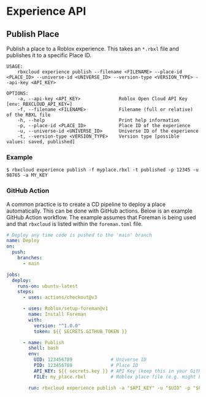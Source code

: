 # Experience API

## Publish Place
Publish a place to a Roblox experience. This takes an `*.rbxl` file and publishes it to a specific Place ID.
```
USAGE:
    rbxcloud experience publish --filename <FILENAME> --place-id <PLACE_ID> --universe-id <UNIVERSE_ID> --version-type <VERSION_TYPE> --api-key <API_KEY>

OPTIONS:
    -a, --api-key <API_KEY>              Roblox Open Cloud API Key [env: RBXCLOUD_API_KEY=]
    -f, --filename <FILENAME>            Filename (full or relative) of the RBXL file
    -h, --help                           Print help information
    -p, --place-id <PLACE_ID>            Place ID of the experience
    -u, --universe-id <UNIVERSE_ID>      Universe ID of the experience
    -t, --version-type <VERSION_TYPE>    Version type [possible values: saved, published]
```

### Example
```
$ rbxcloud experience publish -f myplace.rbxl -t published -p 12345 -u 98765 -a MY_KEY
```

### GitHub Action
A common practice is to create a CD pipeline to deploy a place automatically. This can be done with GitHub actions. Below is an example GitHub Action workflow. The example assumes that Foreman is being used and that `rbxcloud` is listed within the `foreman.toml` file.

```yaml
# Deploy any time code is pushed to the 'main' branch
name: Deploy
on:
  push:
    branches:
      - main

jobs:
  deploy:
    runs-on: ubuntu-latest
    steps:
      - uses: actions/checkout@v3

      - uses: Roblox/setup-foreman@v1
        name: Install Foreman
        with:
          version: "^1.0.0"
          token: ${{ SECRETS.GITHUB_TOKEN }}

      - name: Publish
        shell: bash
        env:
          UID: 123456789              # Universe ID
          PID: 123456789              # Place ID
          API_KEY: ${{ secrets.key }} # API Key (keep this in your GitHub Repository Secrets)
          FILE: my_place.rbxl         # Roblox place file (e.g. might have a step before this to build the file with Rojo)

        run: rbxcloud experience publish -a "$API_KEY" -u "$UID" -p "$PID" -t published -f "$FILE"
```
